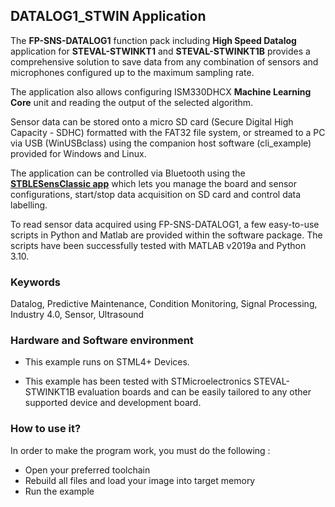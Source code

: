 ## __DATALOG1_STWIN Application__

The **FP-SNS-DATALOG1** function pack including **High Speed Datalog** application for **STEVAL-STWINKT1** and 
**STEVAL-STWINKT1B** provides a comprehensive solution to save data from any combination of sensors and
microphones configured up to the maximum sampling rate.
 
The application also allows configuring ISM330DHCX **Machine Learning Core** unit and reading the output of the 
selected algorithm.

Sensor data can be stored onto a micro SD card (Secure Digital High Capacity - SDHC) formatted with the FAT32
file system, or streamed to a PC via USB (WinUSBclass) using the companion host software (cli_example) provided
for Windows and Linux.

The application can be controlled via Bluetooth using the [**STBLESensClassic app**](https://www.st.com/en/embedded-software/stblesensclassic.html)
which lets you manage the board and sensor configurations, start/stop data acquisition on SD card and control 
data labelling.

To read sensor data acquired using FP-SNS-DATALOG1, a few easy-to-use scripts in Python and Matlab are provided
within the software package. The scripts have been successfully tested with MATLAB v2019a and Python 3.10.


### __Keywords__

Datalog, Predictive Maintenance, Condition Monitoring, Signal Processing, Industry 4.0, Sensor, Ultrasound


### __Hardware and Software environment__

  - This example runs on STML4+ Devices.

  - This example has been tested with STMicroelectronics STEVAL-STWINKT1B
    evaluation boards and can be easily tailored to any other supported
    device and development board. 


### __How to use it?__

In order to make the program work, you must do the following :
 - Open your preferred toolchain
 - Rebuild all files and load your image into target memory
 - Run the example

